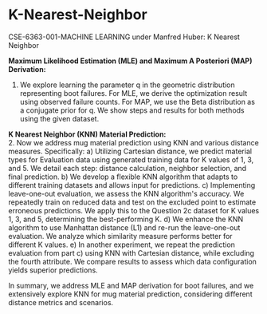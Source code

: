 # K-Nearest-Neighbor   
CSE-6363-001-MACHINE LEARNING under Manfred Huber: K Nearest Neighbor   
    
**Maximum Likelihood Estimation (MLE) and Maximum A Posteriori (MAP) Derivation:**
1. We explore learning the parameter q in the geometric distribution representing boot failures. For MLE, we derive the optimization result using observed failure counts. For MAP, we use the Beta distribution as a conjugate prior for q. We show steps and results for both methods using the given dataset.

**K Nearest Neighbor (KNN) Material Prediction:**   
2. Now we address mug material prediction using KNN and various distance measures. Specifically:
a) Utilizing Cartesian distance, we predict material types for Evaluation data using generated training data for K values of 1, 3, and 5. We detail each step: distance calculation, neighbor selection, and final prediction.
b) We develop a flexible KNN algorithm that adapts to different training datasets and allows input for predictions.
c) Implementing leave-one-out evaluation, we assess the KNN algorithm's accuracy. We repeatedly train on reduced data and test on the excluded point to estimate erroneous predictions. We apply this to the Question 2c dataset for K values 1, 3, and 5, determining the best-performing K.
d) We enhance the KNN algorithm to use Manhattan distance (L1) and re-run the leave-one-out evaluation. We analyze which similarity measure performs better for different K values.
e) In another experiment, we repeat the prediction evaluation from part c) using KNN with Cartesian distance, while excluding the fourth attribute. We compare results to assess which data configuration yields superior predictions.

In summary, we address MLE and MAP derivation for boot failures, and we extensively explore KNN for mug material prediction, considering different distance metrics and scenarios.
